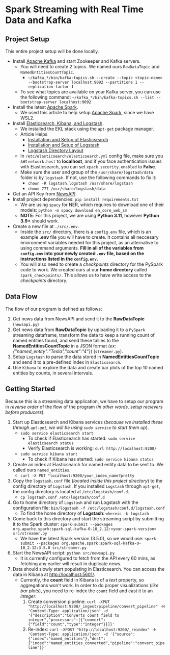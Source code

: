 # Spark Streaming with Real Time Data and Kafka

## Project Setup

This entire project setup will be done locally.

-   Install [Apache Kafka](https://kafka.apache.org/quickstart) and start Zookeeper and Kafka servers.
    -   You will need to create 2 topics. We named ours `RawDataTopic` and `NamedEntitiesCountTopic`.
        -   `~/kafka_*/bin/kafka-topics.sh --create --topic <topic-name> --bootstrap-server localhost:9092 --partitions 1 --replication-factor 1`
    -   To see what topics are available on your Kafka server, you can use the following command: `~/kafka_*/bin/kafka-topics.sh --list --bootstrap-server localhost:9092`
-   Install the latest [Apache Spark](https://spark.apache.org/downloads.html).
    -   We used this article to help setup [Apache Spark](https://www.virtono.com/community/tutorial-how-to/how-to-install-apache-spark-on-ubuntu-22-04-and-centos/), since we have WSL2.
-   Install [Elasticsearch, Kibana, and Logstash](https://www.elastic.co/downloads/).
    -   We installed the EKL stack using the `apt-get` package manager.
    -   Article Helps
        -   [Installation and Setup of Elasticsearch](https://www.cherryservers.com/blog/install-elasticsearch-ubuntu)
        -   [Installation and Setup of Logstash](https://devconnected.com/how-to-install-logstash-on-ubuntu-18-04-and-debian-9/#3_-_Install_Logstash_with_apt)
        -   [Logstash Directory Layout](https://www.elastic.co/guide/en/logstash/current/dir-layout.html)
    -   In `/etc/elasticsearch/elasticsearch.yml` config file, make sure you set `network.host` to **localhost**, and if you face authentication issues with Elasticsearch, you can set `xpack.security.enabled` to **False**.
    -   Make sure the user and group of the `/usr/share/logstash/data` folder is by `logstash`. If not, use the following commands to fix it:
        -   `chown -R logstash.logstash /usr/share/logstash`
        -   `chmod 777 /usr/share/logstash/data`
-   Get an API Key from [NewsAPI](https://newsapi.org/).
-   Install project dependencies: `pip install requirements.txt`
    -   We are using `spacy` for NER, which requires to download one of their models: `python -m spacy download en_core_web_sm`
    -   **NOTE**: For this project, we are using **Python 3.11**, however **Python 3.9+** should work.
-   Create a new file at `./src/.env`.
    -   Inside the `src/` directory, there is a `config.env` file, which is an example **.env** file you will have to create. It contains all neccesary environment variables needed for this project, as an alternative to using command arguments. **Fill in all of the variables from `config.env` into your newly created `.env` file, based on the instructions listed in the `config.env`.**
    -   You will also need to create a _checkpoints_ directory for the PySpark code to work. We created ours at our **home directory** called `spark_checkpoints/`. This allows us to have write access to the _checkpoints_ directory.

## Data Flow

The flow of our program is defined as follows:

1. Get news data from NewsAPI and send it to the **RawDataTopic** (`newsapi.py`)
2. Get news data from **RawDataTopic** by uploading it to a `PySpark` streaming dataframe, transform the data to keep a running count of named entities found, and send these tallies to the **NamedEntitiesCountTopic** in a JSON format (_ex: {"named_entity":"Tesla","count":"4"}_) (`streamer.py`).
3. Setup `Logstash` to parse the data stored in **NamedEntitiesCountTopic** and send it to a pre-defined index in `Elasticsearch`.
4. Use `Kibana` to explore the data and create bar plots of the top 10 named entities by counts, in several intervals.

## Getting Started

Because this is a streaming data application, we have to setup our program in _reverse order_ of the flow of the program (_in other words, setup recievers before producers_).

1. Start up Elasticsearch and Kibana services (_because we installed these through `apt-get`, we will be using `sudo service` to start them up_).
    - `sudo service elasticsearch start`
        - To check if Elasticsearch has started: `sudo service elasticsearch status`
        - Verify Elasticsearch is working: `curl http://localhost:9200/`
    - `sudo service kibana start`
        - To check if Kibana has started: `sudo service kibana status`
1. Create an index at Elasticsearch for named entity data to be sent to. We called ours `named_entities`.
    - `curl -X PUT "localhost:9200/your_index_name?pretty`
1. Copy the `logstash.conf` file (_located inside this project directory_) to the config directory of `Logstash`. If you installed `Logstash` through `apt-get`, the config directory is located at `/etc/logstash/conf.d`.
    - `cp logstash.conf /etc/logstash/conf.d`
1. Go to home directory of `Logstash` and run Logstash with the configuration file: `bin/logstash -f /etc/logstash/conf.d/logstash.conf`
    - To find the home directory of **Logstash**: `whereis -b logstash`
1. Come back to this directory and start the streaming script by submitting it to the Spark cluster: `spark-submit --packages org.apache.spark:spark-sql-kafka-0-10_2.12:<your-spark-version> src/streamer.py`
    - We have the latest Spark version (3.5.0), so we would use: `spark-submit --packages org.apache.spark:spark-sql-kafka-0-10_2.12:3.5.0 src/streamer.py`
1. Start the NewsAPI script: `python src/newsapi.py`
    - It is currently configured to fetch from the API every 60 mins, as fetching any earlier will result in duplicate news.
1. Data should slowly start populating in Elasticsearch. You can access the data in Kibana at [http://localhost:5601/](http://localhost:5601/).
    - Currently, the **count** field in Kibana is of a _text_ property, so aggregations won't work. In order to do proper visualizations (_like bar plots_), you need to re-index the `count` field and cast it to an _integer_.
        1. Create conversion pipeline: `curl -XPUT "http://localhost:9200/_ingest/pipeline/convert_pipeline" -H 'Content-Type: application/json' -d '{"description":"Converts count field to integer","processors":[{"convert":{"field":"count","type":"integer"}}]}'`
        1. Re-index: `curl -XPOST "http://localhost:9200/_reindex" -H 'Content-Type: application/json' -d '{"source":{"index":"named_entities"},"dest":{"index":"named_entities_converted","pipeline":"convert_pipeline"}}'`
